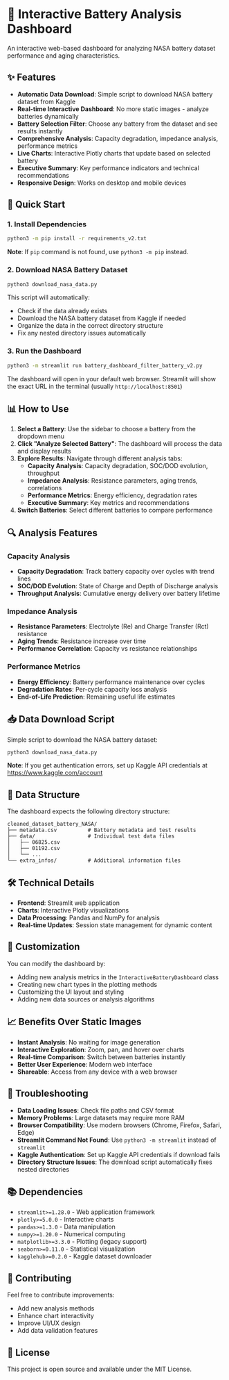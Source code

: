 # 🔋 Interactive Battery Analysis Dashboard

An interactive web-based dashboard for analyzing NASA battery dataset performance and aging characteristics.

## ✨ Features

- **Automatic Data Download**: Simple script to download NASA battery dataset from Kaggle
- **Real-time Interactive Dashboard**: No more static images - analyze batteries dynamically
- **Battery Selection Filter**: Choose any battery from the dataset and see results instantly
- **Comprehensive Analysis**: Capacity degradation, impedance analysis, performance metrics
- **Live Charts**: Interactive Plotly charts that update based on selected battery
- **Executive Summary**: Key performance indicators and technical recommendations
- **Responsive Design**: Works on desktop and mobile devices

## 🚀 Quick Start

### 1. Install Dependencies

```bash
python3 -m pip install -r requirements_v2.txt
```

**Note**: If `pip` command is not found, use `python3 -m pip` instead.

### 2. Download NASA Battery Dataset

```bash
python3 download_nasa_data.py
```

This script will automatically:
- Check if the data already exists
- Download the NASA battery dataset from Kaggle if needed
- Organize the data in the correct directory structure
- Fix any nested directory issues automatically

### 3. Run the Dashboard

```bash
python3 -m streamlit run battery_dashboard_filter_battery_v2.py
```

The dashboard will open in your default web browser. Streamlit will show the exact URL in the terminal (usually `http://localhost:8501`)

## 📊 How to Use

1. **Select a Battery**: Use the sidebar to choose a battery from the dropdown menu
2. **Click "Analyze Selected Battery"**: The dashboard will process the data and display results
3. **Explore Results**: Navigate through different analysis tabs:
   - **Capacity Analysis**: Capacity degradation, SOC/DOD evolution, throughput
   - **Impedance Analysis**: Resistance parameters, aging trends, correlations
   - **Performance Metrics**: Energy efficiency, degradation rates
   - **Executive Summary**: Key metrics and recommendations
4. **Switch Batteries**: Select different batteries to compare performance

## 🔍 Analysis Features

### Capacity Analysis
- **Capacity Degradation**: Track battery capacity over cycles with trend lines
- **SOC/DOD Evolution**: State of Charge and Depth of Discharge analysis
- **Throughput Analysis**: Cumulative energy delivery over battery lifetime

### Impedance Analysis
- **Resistance Parameters**: Electrolyte (Re) and Charge Transfer (Rct) resistance
- **Aging Trends**: Resistance increase over time
- **Performance Correlation**: Capacity vs resistance relationships

### Performance Metrics
- **Energy Efficiency**: Battery performance maintenance over cycles
- **Degradation Rates**: Per-cycle capacity loss analysis
- **End-of-Life Prediction**: Remaining useful life estimates

## 📥 Data Download Script

Simple script to download the NASA battery dataset:

```bash
python3 download_nasa_data.py
```

**Note**: If you get authentication errors, set up Kaggle API credentials at https://www.kaggle.com/account

## 📁 Data Structure

The dashboard expects the following directory structure:
```
cleaned_dataset_battery_NASA/
├── metadata.csv          # Battery metadata and test results
├── data/                 # Individual test data files
│   ├── 06825.csv
│   ├── 01192.csv
│   └── ...
└── extra_infos/          # Additional information files
```

## 🛠️ Technical Details

- **Frontend**: Streamlit web application
- **Charts**: Interactive Plotly visualizations
- **Data Processing**: Pandas and NumPy for analysis
- **Real-time Updates**: Session state management for dynamic content

## 🔧 Customization

You can modify the dashboard by:
- Adding new analysis metrics in the `InteractiveBatteryDashboard` class
- Creating new chart types in the plotting methods
- Customizing the UI layout and styling
- Adding new data sources or analysis algorithms

## 📈 Benefits Over Static Images

- **Instant Analysis**: No waiting for image generation
- **Interactive Exploration**: Zoom, pan, and hover over charts
- **Real-time Comparison**: Switch between batteries instantly
- **Better User Experience**: Modern web interface
- **Shareable**: Access from any device with a web browser

## 🚨 Troubleshooting

- **Data Loading Issues**: Check file paths and CSV format
- **Memory Problems**: Large datasets may require more RAM
- **Browser Compatibility**: Use modern browsers (Chrome, Firefox, Safari, Edge)
- **Streamlit Command Not Found**: Use `python3 -m streamlit` instead of `streamlit`
- **Kaggle Authentication**: Set up Kaggle API credentials if download fails
- **Directory Structure Issues**: The download script automatically fixes nested directories

## 📚 Dependencies

- `streamlit>=1.28.0` - Web application framework
- `plotly>=5.0.0` - Interactive charts
- `pandas>=1.3.0` - Data manipulation
- `numpy>=1.20.0` - Numerical computing
- `matplotlib>=3.3.0` - Plotting (legacy support)
- `seaborn>=0.11.0` - Statistical visualization
- `kagglehub>=0.2.0` - Kaggle dataset downloader

## 🤝 Contributing

Feel free to contribute improvements:
- Add new analysis methods
- Enhance chart interactivity
- Improve UI/UX design
- Add data validation features

## 📄 License

This project is open source and available under the MIT License.

